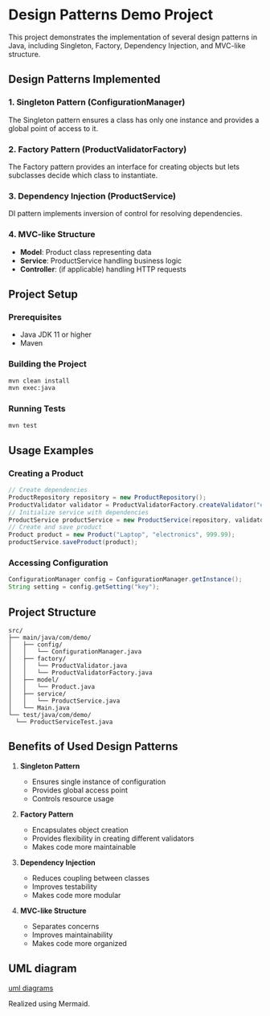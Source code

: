 # Design Patterns Demo Project

This project demonstrates the implementation of several design patterns in Java, including Singleton, Factory, Dependency Injection, and MVC-like structure.

## Design Patterns Implemented

### 1. Singleton Pattern (ConfigurationManager)
The Singleton pattern ensures a class has only one instance and provides a global point of access to it.

### 2. Factory Pattern (ProductValidatorFactory)
The Factory pattern provides an interface for creating objects but lets subclasses decide which class to instantiate.

### 3. Dependency Injection (ProductService)
DI pattern implements inversion of control for resolving dependencies.

### 4. MVC-like Structure
- **Model**: Product class representing data
- **Service**: ProductService handling business logic
- **Controller**: (if applicable) handling HTTP requests

## Project Setup

### Prerequisites
- Java JDK 11 or higher
- Maven

### Building the Project
```bash
mvn clean install
mvn exec:java
```

### Running Tests
```bash
mvn test
```

## Usage Examples

### Creating a Product
```java
// Create dependencies
ProductRepository repository = new ProductRepository();
ProductValidator validator = ProductValidatorFactory.createValidator("electronics");
// Initialize service with dependencies
ProductService productService = new ProductService(repository, validator);
// Create and save product
Product product = new Product("Laptop", "electronics", 999.99);
productService.saveProduct(product);
```

### Accessing Configuration
```java
ConfigurationManager config = ConfigurationManager.getInstance();
String setting = config.getSetting("key");
```

## Project Structure
```
src/
├── main/java/com/demo/
│   ├── config/
│   │   └── ConfigurationManager.java
│   ├── factory/
│   │   └── ProductValidator.java
│   │   └── ProductValidatorFactory.java
│   ├── model/
│   │   └── Product.java
│   ├── service/
│   │   └── ProductService.java
│   └── Main.java
└── test/java/com/demo/
  └── ProductServiceTest.java
```

## Benefits of Used Design Patterns

1. **Singleton Pattern**
   - Ensures single instance of configuration
   - Provides global access point
   - Controls resource usage

2. **Factory Pattern**
   - Encapsulates object creation
   - Provides flexibility in creating different validators
   - Makes code more maintainable

3. **Dependency Injection**
   - Reduces coupling between classes
   - Improves testability
   - Makes code more modular

4. **MVC-like Structure**
   - Separates concerns
   - Improves maintainability
   - Makes code more organized

## UML diagram

[uml diagrams](src/docs/diagrams.md)

Realized using Mermaid.
